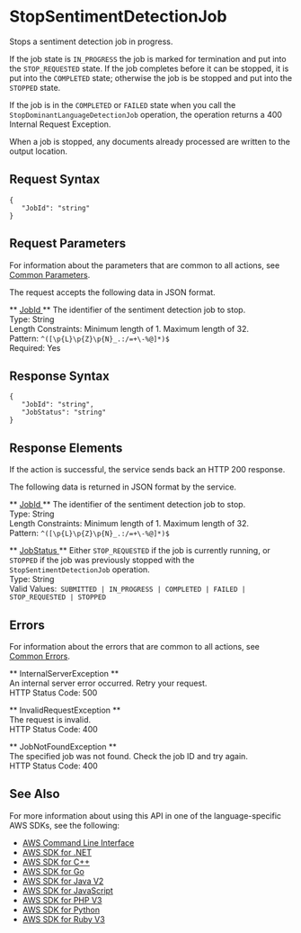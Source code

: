 # StopSentimentDetectionJob<a name="API_StopSentimentDetectionJob"></a>

Stops a sentiment detection job in progress\.

If the job state is `IN_PROGRESS` the job is marked for termination and put into the `STOP_REQUESTED` state\. If the job completes before it can be stopped, it is put into the `COMPLETED` state; otherwise the job is be stopped and put into the `STOPPED` state\.

If the job is in the `COMPLETED` or `FAILED` state when you call the `StopDominantLanguageDetectionJob` operation, the operation returns a 400 Internal Request Exception\. 

When a job is stopped, any documents already processed are written to the output location\.

## Request Syntax<a name="API_StopSentimentDetectionJob_RequestSyntax"></a>

```
{
   "JobId": "string"
}
```

## Request Parameters<a name="API_StopSentimentDetectionJob_RequestParameters"></a>

For information about the parameters that are common to all actions, see [Common Parameters](CommonParameters.md)\.

The request accepts the following data in JSON format\.

 ** [ JobId ](#API_StopSentimentDetectionJob_RequestSyntax) **   <a name="comprehend-StopSentimentDetectionJob-request-JobId"></a>
The identifier of the sentiment detection job to stop\.  
Type: String  
Length Constraints: Minimum length of 1\. Maximum length of 32\.  
Pattern: `^([\p{L}\p{Z}\p{N}_.:/=+\-%@]*)$`   
Required: Yes

## Response Syntax<a name="API_StopSentimentDetectionJob_ResponseSyntax"></a>

```
{
   "JobId": "string",
   "JobStatus": "string"
}
```

## Response Elements<a name="API_StopSentimentDetectionJob_ResponseElements"></a>

If the action is successful, the service sends back an HTTP 200 response\.

The following data is returned in JSON format by the service\.

 ** [ JobId ](#API_StopSentimentDetectionJob_ResponseSyntax) **   <a name="comprehend-StopSentimentDetectionJob-response-JobId"></a>
The identifier of the sentiment detection job to stop\.  
Type: String  
Length Constraints: Minimum length of 1\. Maximum length of 32\.  
Pattern: `^([\p{L}\p{Z}\p{N}_.:/=+\-%@]*)$` 

 ** [ JobStatus ](#API_StopSentimentDetectionJob_ResponseSyntax) **   <a name="comprehend-StopSentimentDetectionJob-response-JobStatus"></a>
Either `STOP_REQUESTED` if the job is currently running, or `STOPPED` if the job was previously stopped with the `StopSentimentDetectionJob` operation\.  
Type: String  
Valid Values:` SUBMITTED | IN_PROGRESS | COMPLETED | FAILED | STOP_REQUESTED | STOPPED` 

## Errors<a name="API_StopSentimentDetectionJob_Errors"></a>

For information about the errors that are common to all actions, see [Common Errors](CommonErrors.md)\.

 ** InternalServerException **   
An internal server error occurred\. Retry your request\.  
HTTP Status Code: 500

 ** InvalidRequestException **   
The request is invalid\.  
HTTP Status Code: 400

 ** JobNotFoundException **   
The specified job was not found\. Check the job ID and try again\.  
HTTP Status Code: 400

## See Also<a name="API_StopSentimentDetectionJob_SeeAlso"></a>

For more information about using this API in one of the language\-specific AWS SDKs, see the following:
+  [ AWS Command Line Interface](https://docs.aws.amazon.com/goto/aws-cli/comprehend-2017-11-27/StopSentimentDetectionJob) 
+  [ AWS SDK for \.NET](https://docs.aws.amazon.com/goto/DotNetSDKV3/comprehend-2017-11-27/StopSentimentDetectionJob) 
+  [ AWS SDK for C\+\+](https://docs.aws.amazon.com/goto/SdkForCpp/comprehend-2017-11-27/StopSentimentDetectionJob) 
+  [ AWS SDK for Go](https://docs.aws.amazon.com/goto/SdkForGoV1/comprehend-2017-11-27/StopSentimentDetectionJob) 
+  [ AWS SDK for Java V2](https://docs.aws.amazon.com/goto/SdkForJavaV2/comprehend-2017-11-27/StopSentimentDetectionJob) 
+  [ AWS SDK for JavaScript](https://docs.aws.amazon.com/goto/AWSJavaScriptSDK/comprehend-2017-11-27/StopSentimentDetectionJob) 
+  [ AWS SDK for PHP V3](https://docs.aws.amazon.com/goto/SdkForPHPV3/comprehend-2017-11-27/StopSentimentDetectionJob) 
+  [ AWS SDK for Python](https://docs.aws.amazon.com/goto/boto3/comprehend-2017-11-27/StopSentimentDetectionJob) 
+  [ AWS SDK for Ruby V3](https://docs.aws.amazon.com/goto/SdkForRubyV3/comprehend-2017-11-27/StopSentimentDetectionJob) 